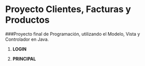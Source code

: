 # Proyecto Clientes, Facturas y Productos

###Proyecto final de Programación, utilizando el Modelo, Vista y Controlador en Java.


1. **LOGIN**

2. **PRINCIPAL**
